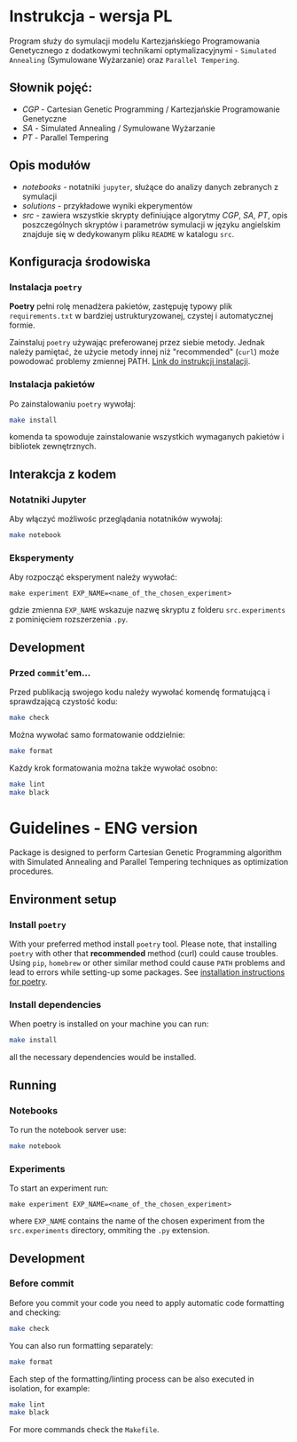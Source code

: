 # Instrukcja - wersja PL

Program służy do symulacji modelu Kartezjańskiego Programowania Genetycznego z
dodatkowymi technikami optymalizacyjnymi - `Simulated Annealing` (Symulowane
Wyżarzanie) oraz `Parallel Tempering`.

## Słownik pojęć:
* *CGP* - Cartesian Genetic Programming / Kartezjańskie Programowanie Genetyczne
* *SA* - Simulated Annealing / Symulowane Wyżarzanie
* *PT* - Parallel Tempering

## Opis modułów

* *notebooks* - notatniki `jupyter`, służące do analizy danych zebranych z symulacji
* *solutions* - przykładowe wyniki ekperymentów
* *src* - zawiera wszystkie skrypty definiujące algorytmy *CGP*, *SA*, *PT*, opis
  poszczególnych skryptów i parametrów symulacji w języku angielskim znajduje się w
  dedykowanym pliku `README` w katalogu `src`.

## Konfiguracja środowiska

### Instalacja `poetry`

**Poetry** pełni rolę menadżera pakietów, zastępuję typowy plik `requirements.txt` w
bardziej ustrukturyzowanej, czystej i automatycznej formie.

Zainstaluj `poetry` używając preferowanej przez siebie metody. Jednak należy pamiętać,
że użycie metody innej niż "recommended" (`curl`) może powodować problemy zmiennej PATH.
[Link do instrukcji instalacji](https://github.com/python-poetry/poetry#installation).

### Instalacja pakietów

Po zainstalowaniu `poetry` wywołaj:
```sh
make install
```
komenda ta spowoduje zainstalowanie wszystkich wymaganych pakietów i bibliotek
zewnętrznych.

## Interakcja z kodem

### Notatniki Jupyter

Aby włączyć możliwośc przeglądania notatników wywołaj:

```sh
make notebook
```

### Eksperymenty

Aby rozpocząć eksperyment należy wywołać:
```
make experiment EXP_NAME=<name_of_the_chosen_experiment>
```
gdzie zmienna `EXP_NAME` wskazuje nazwę skryptu z folderu `src.experiments` z
pominięciem rozszerzenia `.py`.

## Development

### Przed `commit`'em...

Przed publikacją swojego kodu należy wywołać komendę formatującą i sprawdzającą
czystość kodu:

```sh
make check
```

Można wywołać samo formatowanie oddzielnie:
```sh
make format
```

Każdy krok formatowania można także wywołać osobno:

```sh
make lint
make black
```

# Guidelines - ENG version

Package is designed to perform Cartesian Genetic Programming algorithm with
Simulated Annealing and Parallel Tempering techniques as optimization procedures.

## Environment setup

### Install `poetry`

With your preferred method install `poetry` tool. Please note, that installing `poetry` with other that **recommended**
method (curl) could cause troubles. Using `pip`, `homebrew` or other similar method could cause `PATH` problems and lead
to errors while setting-up some packages. See [installation instructions for poetry](https://github.com/python-poetry/poetry#installation).

### Install dependencies

When poetry is installed on your machine you can run:
```sh
make install
```
all the necessary dependencies would be installed.

## Running

### Notebooks

To run the notebook server use:

```sh
make notebook
```

### Experiments

To start an experiment run:
```
make experiment EXP_NAME=<name_of_the_chosen_experiment>
```
where `EXP_NAME` contains the name of the chosen experiment from the `src.experiments`
directory, ommiting the `.py` extension.

## Development

### Before commit

Before you commit your code you need to apply automatic code formatting and checking:

```sh
make check
```

You can also run formatting separately:
```sh
make format
```

Each step of the formatting/linting process can be also executed in isolation,
for example:

```sh
make lint
make black
```

For more commands check the `Makefile`.